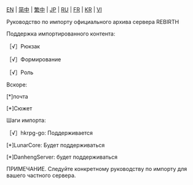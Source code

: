 [EN](./EN.md) | [简中](./zh-CN.md) | [繁中](./zh-TW.md) | [JP](./JP.md) | [RU](./RU.md) | [FR](./FR.md) | [KR](./KR.md) | [VI](./VI.md)

Руководство по импорту официального архива сервера REBIRTH

Поддержка импортированного контента:

［√］Рюкзак

［√］Формирование

［√］Роль

Вскоре:

[*]почта

[*]Сюжет

Шаги импорта:

［√］hkrpg-go: Поддерживается

[*]LunarCore: Будет поддерживаться

[*]DanhengServer: будет поддерживаться

ПРИМЕЧАНИЕ. Следуйте конкретному руководству по импорту для вашего частного сервера.